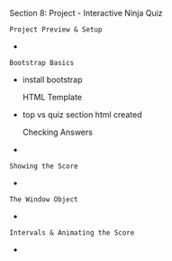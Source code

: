 Section 8: Project - Interactive
Ninja Quiz
    
    Project Preview & Setup

* 

    
    Bootstrap Basics
 
* install bootstrap


    HTML Template

* top vs quiz section html created


    Checking Answers

*   


    Showing the Score

*


    The Window Object

*


    Intervals & Animating the Score


*
